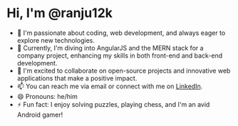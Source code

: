 # Hi, I'm @ranju12k

- 👀 I'm passionate about coding, web development, and always eager to explore new technologies.
- 🌱 Currently, I'm diving into AngularJS and the MERN stack for a company project, enhancing my skills in both front-end and back-end development.
- 💞️ I'm excited to collaborate on open-source projects and innovative web applications that make a positive impact.
- 📫 You can reach me via email or connect with me on [LinkedIn](https://www.linkedin.com/in/ranjith-m-r-24473417a/).
- 😄 Pronouns: he/him
- ⚡ Fun fact: I enjoy solving puzzles, playing chess, and I'm an avid Android gamer!

<!---
ranju12k/ranju12k is a ✨ special ✨ repository because its `README.md` (this file) appears on your GitHub profile.
You can click the Preview link to take a look at your changes.
--->
